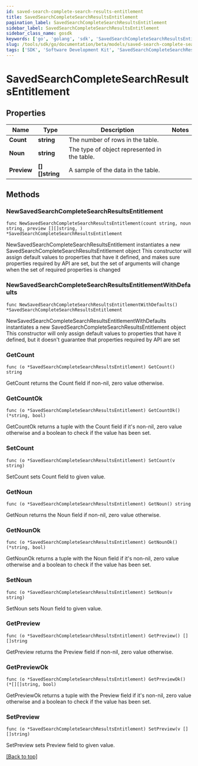 ```yaml
---
id: saved-search-complete-search-results-entitlement
title: SavedSearchCompleteSearchResultsEntitlement
pagination_label: SavedSearchCompleteSearchResultsEntitlement
sidebar_label: SavedSearchCompleteSearchResultsEntitlement
sidebar_class_name: gosdk
keywords: ['go', 'golang', 'sdk', 'SavedSearchCompleteSearchResultsEntitlement'] 
slug: /tools/sdk/go/documentation/beta/models/saved-search-complete-search-results-entitlement
tags: ['SDK', 'Software Development Kit', 'SavedSearchCompleteSearchResultsEntitlement']
---
```


# SavedSearchCompleteSearchResultsEntitlement

## Properties

Name | Type | Description | Notes
------------ | ------------- | ------------- | -------------
**Count** | **string** | The number of rows in the table. | 
**Noun** | **string** | The type of object represented in the table. | 
**Preview** | **[][]string** | A sample of the data in the table. | 

## Methods

### NewSavedSearchCompleteSearchResultsEntitlement

`func NewSavedSearchCompleteSearchResultsEntitlement(count string, noun string, preview [][]string, ) *SavedSearchCompleteSearchResultsEntitlement`

NewSavedSearchCompleteSearchResultsEntitlement instantiates a new SavedSearchCompleteSearchResultsEntitlement object
This constructor will assign default values to properties that have it defined,
and makes sure properties required by API are set, but the set of arguments
will change when the set of required properties is changed

### NewSavedSearchCompleteSearchResultsEntitlementWithDefaults

`func NewSavedSearchCompleteSearchResultsEntitlementWithDefaults() *SavedSearchCompleteSearchResultsEntitlement`

NewSavedSearchCompleteSearchResultsEntitlementWithDefaults instantiates a new SavedSearchCompleteSearchResultsEntitlement object
This constructor will only assign default values to properties that have it defined,
but it doesn't guarantee that properties required by API are set

### GetCount

`func (o *SavedSearchCompleteSearchResultsEntitlement) GetCount() string`

GetCount returns the Count field if non-nil, zero value otherwise.

### GetCountOk

`func (o *SavedSearchCompleteSearchResultsEntitlement) GetCountOk() (*string, bool)`

GetCountOk returns a tuple with the Count field if it's non-nil, zero value otherwise
and a boolean to check if the value has been set.

### SetCount

`func (o *SavedSearchCompleteSearchResultsEntitlement) SetCount(v string)`

SetCount sets Count field to given value.


### GetNoun

`func (o *SavedSearchCompleteSearchResultsEntitlement) GetNoun() string`

GetNoun returns the Noun field if non-nil, zero value otherwise.

### GetNounOk

`func (o *SavedSearchCompleteSearchResultsEntitlement) GetNounOk() (*string, bool)`

GetNounOk returns a tuple with the Noun field if it's non-nil, zero value otherwise
and a boolean to check if the value has been set.

### SetNoun

`func (o *SavedSearchCompleteSearchResultsEntitlement) SetNoun(v string)`

SetNoun sets Noun field to given value.


### GetPreview

`func (o *SavedSearchCompleteSearchResultsEntitlement) GetPreview() [][]string`

GetPreview returns the Preview field if non-nil, zero value otherwise.

### GetPreviewOk

`func (o *SavedSearchCompleteSearchResultsEntitlement) GetPreviewOk() (*[][]string, bool)`

GetPreviewOk returns a tuple with the Preview field if it's non-nil, zero value otherwise
and a boolean to check if the value has been set.

### SetPreview

`func (o *SavedSearchCompleteSearchResultsEntitlement) SetPreview(v [][]string)`

SetPreview sets Preview field to given value.



[[Back to top]](#) 


